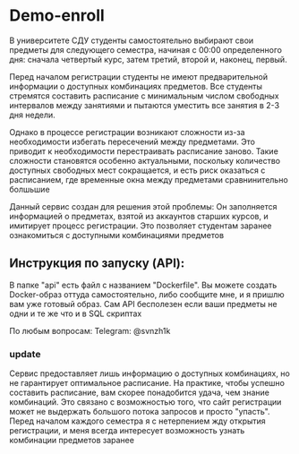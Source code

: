 # Demo-enroll
В университете СДУ студенты самостоятельно выбирают свои предметы для следующего семестра, начиная с 00:00 определенного дня: сначала четвертый курс, затем третий, второй и, наконец, первый.


Перед началом регистрации студенты не имеют предварительной информации о доступных комбинациях предметов. 
Все студенты стремятся составить расписание с минимальным числом свободных интервалов между занятиями и пытаются уместить все занятия в 2-3 дня недели.

Однако в процессе регистрации возникают сложности из-за необходимости избегать пересечений между предметами.
Это приводит к необходимости перестраивать расписание заново. Такие сложности становятся особенно актуальными, поскольку 
количество доступных свободных мест сокращается, и есть риск оказаться с расписанием, где временные окна между предметами сравнинительно болшьшие

Данный сервис создан для решения этой проблемы: Он заполняется информацией о предметах, взятой из аккаунтов старших курсов, и имитирует процесс регистрации. 
Это позволяет студентам заранее ознакомиться с доступными комбинациями предметов


## Инструкция по запуску (API):
В папке "api" есть файл с названием "Dockerfile". 
Вы можете создать Docker-образ оттуда самостоятельно, либо сообщите мне, и я пришлю вам уже готовый образ.
Сам API бесполезен если ваши предметы не одни и те же что и в SQL скриптах

По любым вопросам: Telegram: @svnzh1k


### update

Сервис предоставляет лишь информацию о доступных комбинациях, но не гарантирует оптимальное расписание. 
На практике, чтобы успешно составить расписание, вам скорее понадобится удача, чем знание комбинаций. Это связано с возможностью того, что сайт регистрации может не выдержать большого потока запросов и просто "упасть". 
Перед началом каждого семестра я с нетерпением жду открытия регистрации, и меня всегда интересует возможность узнать комбинации предметов заранее

